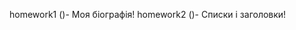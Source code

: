 homework1 (<!DOCTYPE HTML PUBLIC "-//W3C//DTD HTML 4.01//EN" "http://www.w3.org/TR/html4/strict.dtd">)- Моя біографія!
homework2 (<!DOCTYPE HTML PUBLIC "-//W3C//DTD HTML 4.01//EN" "http://www.w3.org/TR/html4/strict.dtd">)- Списки і заголовки!